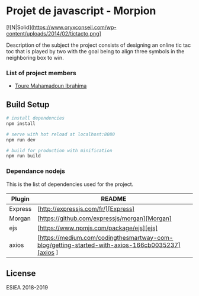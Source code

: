 # Projet de javascript - Morpion

[![N|Solid](https://www.oryxconseil.com/wp-content/uploads/2014/02/tictacto.png]

Description of the subject
the project consists of designing an online tic tac toc that is played by two with the goal being to align three symbols in the neighboring box to win.
### List of project members

* [Toure Mahamadoun Ibrahima]





## Build Setup

``` bash
# install dependencies
npm install

# serve with hot reload at localhost:8080
npm run dev

# build for production with minification
npm run build
```

### Dependance nodejs

This is the list of dependencies used for the project.

| Plugin | README |
| ------ | ------ |
| Express | [http://expressjs.com/fr/][Express] |
| Morgan | [https://github.com/expressjs/morgan][Morgan] |
| ejs | [https://www.npmjs.com/package/ejs][ejs] |
| axios | [https://medium.com/codingthesmartway-com-blog/getting-started-with-axios-166cb0035237][axios ] |


License
----

ESIEA 2018-2019 

   [Toure Mahamadoun Ibrahima]: <https://www.linkedin.com/in/mahamadoun-ibrahima-toure-98081b114/>
 
   
   
   
   [Express]: <http://expressjs.com/fr/>
   [Morgan]: <https://github.com/expressjs/morgan>
   [ejs]: <https://www.npmjs.com/package/ejs>
   [axios]: <https://medium.com/codingthesmartway-com-blog/getting-started-with-axios-166cb0035237>
